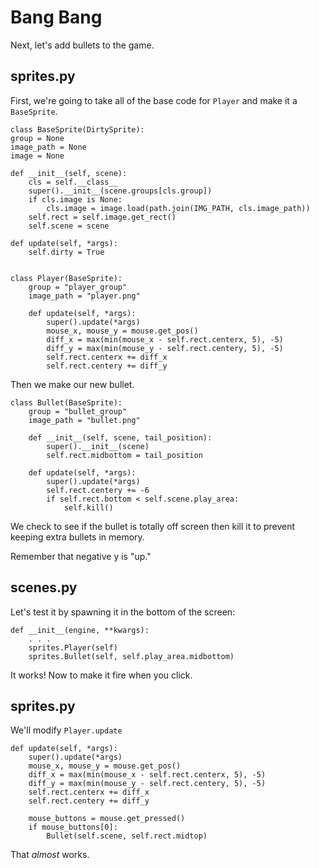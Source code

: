 # Bang Bang

Next, let's add bullets to the game.

## sprites.py

First, we're going to take all of the base code for `Player` and make it a 
`BaseSprite`.

    class BaseSprite(DirtySprite):
    group = None
    image_path = None
    image = None

    def __init__(self, scene):
        cls = self.__class__
        super().__init__(scene.groups[cls.group])
        if cls.image is None:
            cls.image = image.load(path.join(IMG_PATH, cls.image_path))
        self.rect = self.image.get_rect()
        self.scene = scene

    def update(self, *args):
        self.dirty = True
    
    
    class Player(BaseSprite):
        group = "player_group"
        image_path = "player.png"

        def update(self, *args):
            super().update(*args)
            mouse_x, mouse_y = mouse.get_pos()
            diff_x = max(min(mouse_x - self.rect.centerx, 5), -5)
            diff_y = max(min(mouse_y - self.rect.centery, 5), -5)
            self.rect.centerx += diff_x
            self.rect.centery += diff_y

Then we make our new bullet.

    class Bullet(BaseSprite):
        group = "bullet_group"
        image_path = "bullet.png"
        
        def __init__(self, scene, tail_position):
            super().__init__(scene)
            self.rect.midbottom = tail_position
        
        def update(self, *args):
            super().update(*args)
            self.rect.centery += -6
            if self.rect.bottom < self.scene.play_area:
                self.kill()

We check to see if the bullet is totally off screen then kill it to prevent
keeping extra bullets in memory.

Remember that negative y is "up."

## scenes.py

Let's test it by spawning it in the bottom of the screen:

    def __init__(engine, **kwargs):
        . . .
        sprites.Player(self)
        sprites.Bullet(self, self.play_area.midbottom)

It works! Now to make it fire when you click.

## sprites.py

We'll modify `Player.update`

    def update(self, *args):
        super().update(*args)
        mouse_x, mouse_y = mouse.get_pos()
        diff_x = max(min(mouse_x - self.rect.centerx, 5), -5)
        diff_y = max(min(mouse_y - self.rect.centery, 5), -5)
        self.rect.centerx += diff_x
        self.rect.centery += diff_y
        
        mouse_buttons = mouse.get_pressed()
        if mouse_buttons[0]:
            Bullet(self.scene, self.rect.midtop)

That _almost_ works.
